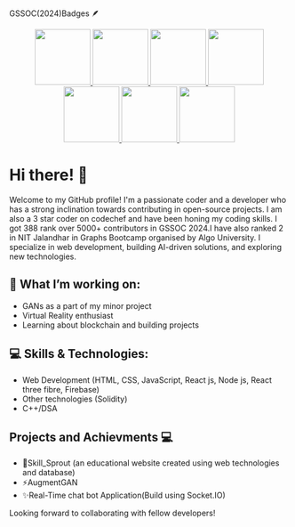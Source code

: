  GSSOC(2024)Badges 🪶 
 
<div style='display:flex; align-items:center; gap: 10px;' align='center'>
  <a href="https://gssoc.girlscript.tech/leaderboard">
<img src="https://raw.githubusercontent.com/GSSoC24/Postman-Challenge/main/docs/assets/Postman%20White.png" width="100px" height="100px" />
<img src="https://raw.githubusercontent.com/GSSoC24/Hack-Web3Conf/refs/heads/main/assets/Hack-Web3Conf%202024%20Badge%20(2).png" width="100px" height="100px" />
  <img src="https://raw.githubusercontent.com/GSSoC24/Postman-Challenge/main/docs/assets/1.png" width="100px" height="100px" />
  <img src="https://raw.githubusercontent.com/GSSoC24/Postman-Challenge/main/docs/assets/2.png" width="100px" height="100px" />
  <img src="https://raw.githubusercontent.com/GSSoC24/Postman-Challenge/main/docs/assets/3.png" width="100px" height="100px" />
  <img src="https://raw.githubusercontent.com/GSSoC24/Postman-Challenge/main/docs/assets/4.png" width="100px" height="100px" />
  <img src="https://raw.githubusercontent.com/GSSoC24/Postman-Challenge/main/docs/assets/5.png" width="100px" height="100px" />

 
</a>
</div>

# Hi there! 👋

Welcome to my GitHub profile! I'm a passionate coder and a developer who has a strong inclination towards contributing in open-source projects. I am also a 3 star coder on codechef and have been honing my coding skills. I got 388 rank over 5000+ contributors in GSSOC 2024.I have also ranked 2 in NIT Jalandhar in Graphs Bootcamp organised by Algo University. I specialize in web development, building AI-driven solutions, and exploring new technologies. 

## 🚀 What I’m working on:
- GANs as a part of my minor project
- Virtual Reality enthusiast
- Learning about blockchain and building projects

## 💻 Skills & Technologies:
- Web Development (HTML, CSS, JavaScript, React js, Node js, React three fibre, Firebase)
- Other technologies (Solidity)
- C++/DSA

## Projects and Achievments 💻
- 🌱Skill_Sprout (an educational website created using web technologies and database)
- ⚡AugmentGAN 
- ✨Real-Time chat bot Application(Build using Socket.IO)

Looking forward to collaborating with fellow developers!




  	


<!--   <a href="https://gssoc.girlscript.tech/leaderboard"> -->
<!-- <img src="https://raw.githubusercontent.com/GSSoC24/Postman-Challenge/main/docs/assets/Postman%20White.png" width="100px" height="100px" /> -->
<!--   <img src="https://raw.githubusercontent.com/GSSoC24/Postman-Challenge/main/docs/assets/1.png" width="100px" height="100px" /> -->
<!--   <img src="https://raw.githubusercontent.com/GSSoC24/Postman-Challenge/main/docs/assets/2.png" width="100px" height="100px" /> -->
<!--   <img src="https://raw.githubusercontent.com/GSSoC24/Postman-Challenge/main/docs/assets/3.png" width="100px" height="100px" /> -->
<!--   <img src="https://raw.githubusercontent.com/GSSoC24/Postman-Challenge/main/docs/assets/4.png" width="100px" height="100px" /> -->
<!--   <img src="https://raw.githubusercontent.com/GSSoC24/Postman-Challenge/main/docs/assets/5.png" width="100px" height="100px" /> -->
<!--   <img src="https://raw.githubusercontent.com/GSSoC24/Postman-Challenge/main/docs/assets/6.png" width="105px" height="105px" />
  <img src="https://raw.githubusercontent.com/GSSoC24/Postman-Challenge/main/docs/assets/7.png" width="100px" height="100px" /> -->
<!--   <img src="https://raw.githubusercontent.com/GSSoC24/Postman-Challenge/main/docs/assets/8.png" width="100px" height="100px" />
  <img src="https://raw.githubusercontent.com/GSSoC24/Contributor/refs/heads/main/assets/Code%20Luminary.png" width="105px" height="105px" />
  <img src="https://raw.githubusercontent.com/GSSoC24/Contributor/refs/heads/main/assets/Git%20Explorer.png" width="100px" height="100px" />
  <img src="https://raw.githubusercontent.com/GSSoC24/Contributor/refs/heads/main/assets/Pull%20Expert.png" width="100px" height="100px" /></a> -->



<!--
**piyahub/piyahub** is a ✨ _special_ ✨ repository because its `README.md` (this file) appears on your GitHub profile.

Here are some ideas to get you started:

- 🔭 I’m currently working on ...
- 🌱 I’m currently learning ...
- 👯 I’m looking to collaborate on ...
- 🤔 I’m looking for help with ...
- 💬 Ask me about ...
- 📫 How to reach me: ...
- 😄 Pronouns: ...
- ⚡ Fun fact: ...
-->
